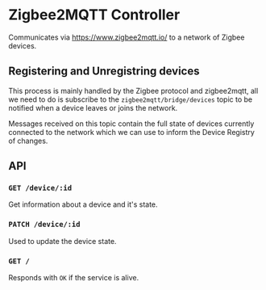 # Zigbee2MQTT Controller

Communicates via https://www.zigbee2mqtt.io/ to a network of Zigbee devices.

## Registering and Unregistring devices

This process is mainly handled by the Zigbee protocol and zigbee2mqtt, all we need to do is subscribe to the `zigbee2mqtt/bridge/devices` topic to be notified when a device leaves or joins the network.

Messages received on this topic contain the full state of devices currently connected to the network which we can use to inform the Device Registry of changes.

## API

### `GET /device/:id`

Get information about a device and it's state.

### `PATCH /device/:id`

Used to update the device state.

### `GET /`

Responds with `OK` if the service is alive.
